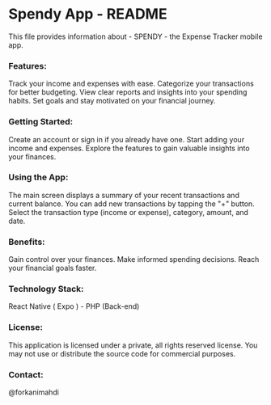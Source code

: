 # Spendy App - README
This file provides information about - SPENDY -  the Expense Tracker mobile app.

### Features:

Track your income and expenses with ease.
Categorize your transactions for better budgeting.
View clear reports and insights into your spending habits.
Set goals and stay motivated on your financial journey.


### Getting Started:

Create an account or sign in if you already have one.
Start adding your income and expenses.
Explore the features to gain valuable insights into your finances.

### Using the App:

The main screen displays a summary of your recent transactions and current balance.
You can add new transactions by tapping the "+" button.
Select the transaction type (income or expense), category, amount, and date.

### Benefits:

Gain control over your finances.
Make informed spending decisions.
Reach your financial goals faster.

### Technology Stack:

React Native ( Expo ) - PHP (Back-end)

### License:

This application is licensed under a private, all rights reserved license. You may not use or distribute the source code for commercial purposes.

### Contact:

@forkanimahdi
